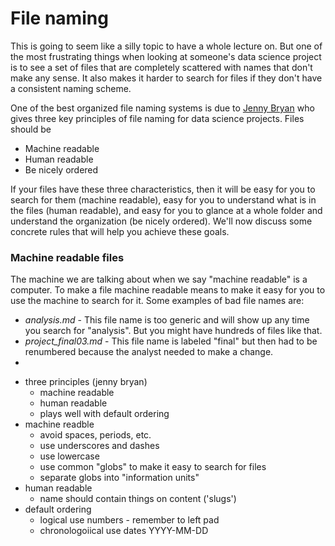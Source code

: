 # File naming

This is going to seem like a silly topic to have a whole lecture on. But one of the most frustrating things when looking at someone's data science project is to see a set of files that are completely scattered with names that don't make any sense. It also makes it harder to search for files if they don't have a consistent naming scheme. 

One of the best organized file naming systems is due to [Jenny Bryan]() who gives three key principles of file naming for data science projects. Files should be

* Machine readable
* Human readable
* Be nicely ordered

If your files have these three characteristics, then it will be easy for you to search for them (machine readable), easy for you to understand what is in the files (human readable), and easy for you to glance at a whole folder and understand the organization (be nicely ordered). We'll now discuss some concrete rules that will help you achieve these goals. 


### Machine readable files

The machine we are talking about when we say "machine readable" is a computer. To make a file machine readable means to make it easy for you to use the machine to search for it. Some examples of bad file names are: 

* _analysis.md_ - This file name is too generic and will show up any time you search for "analysis". But you might have hundreds of files like that. 
* _project_final03.md_ - This file name is labeled "final" but then had to be renumbered because the analyst needed to make a change. 
* 



- three principles (jenny bryan)
  - machine readable
  - human readable
  - plays well with default ordering
- machine readble
  - avoid spaces, periods, etc. 
  - use underscores and dashes
  - use lowercase
  - use common "globs" to make it easy to search for files
  - separate globs into "information units"
- human readable
  - name should contain things on content ('slugs')
- default ordering
  - logical use numbers - remember to left pad
  - chronologoiical use dates YYYY-MM-DD
